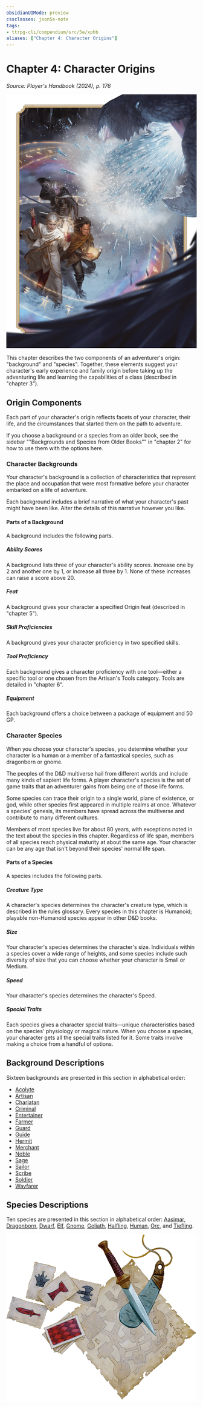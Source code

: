 ```yaml
---
obsidianUIMode: preview
cssclasses: json5e-note
tags:
- ttrpg-cli/compendium/src/5e/xphb
aliases: ["Chapter 4: Character Origins"]
---
```

# Chapter 4: Character Origins
*Source: Player's Handbook (2024), p. 176* 

![Not even a white dragon's ...](3-Mechanics/CLI/books/players-handbook-2024/img/127-05-001-laeral-drizzt-vajra.webp#center "Not even a white dragon's wrath can chill these heroes of the Forgotten Realms: Laeral Silverhand, Drizzt Do'Urden, and Vajra Safahr")

This chapter describes the two components of an adventurer's origin: "background" and "species". Together, these elements suggest your character's early experience and family origin before taking up the adventuring life and learning the capabilities of a class (described in "chapter 3").

## Origin Components

Each part of your character's origin reflects facets of your character, their life, and the circumstances that started them on the path to adventure.

If you choose a background or a species from an older book, see the sidebar ""Backgrounds and Species from Older Books"" in "chapter 2" for how to use them with the options here.

### Character Backgrounds

Your character's background is a collection of characteristics that represent the place and occupation that were most formative before your character embarked on a life of adventure.

Each background includes a brief narrative of what your character's past might have been like. Alter the details of this narrative however you like.

#### Parts of a Background

A background includes the following parts.

##### Ability Scores

A background lists three of your character's ability scores. Increase one by 2 and another one by 1, or increase all three by 1. None of these increases can raise a score above 20.

##### Feat

A background gives your character a specified Origin feat (described in "chapter 5").

##### Skill Proficiencies

A background gives your character proficiency in two specified skills.

##### Tool Proficiency

Each background gives a character proficiency with one tool—either a specific tool or one chosen from the Artisan's Tools category. Tools are detailed in "chapter 6".

##### Equipment

Each background offers a choice between a package of equipment and 50 GP.

### Character Species

When you choose your character's species, you determine whether your character is a human or a member of a fantastical species, such as dragonborn or gnome.

The peoples of the D&D multiverse hail from different worlds and include many kinds of sapient life forms. A player character's species is the set of game traits that an adventurer gains from being one of those life forms.

Some species can trace their origin to a single world, plane of existence, or god, while other species first appeared in multiple realms at once. Whatever a species' genesis, its members have spread across the multiverse and contribute to many different cultures.

Members of most species live for about 80 years, with exceptions noted in the text about the species in this chapter. Regardless of life span, members of all species reach physical maturity at about the same age. Your character can be any age that isn't beyond their species' normal life span.

#### Parts of a Species

A species includes the following parts.

##### Creature Type

A character's species determines the character's creature type, which is described in the rules glossary. Every species in this chapter is Humanoid; playable non-Humanoid species appear in other D&D books.

##### Size

Your character's species determines the character's size. Individuals within a species cover a wide range of heights, and some species include such diversity of size that you can choose whether your character is Small or Medium.

##### Speed

Your character's species determines the character's Speed.

##### Special Traits

Each species gives a character special traits—unique characteristics based on the species' physiology or magical nature. When you choose a species, your character gets all the special traits listed for it. Some traits involve making a choice from a handful of options.

## Background Descriptions

Sixteen backgrounds are presented in this section in alphabetical order:

- [Acolyte](3-Mechanics/CLI/backgrounds/acolyte-xphb.md)  
- [Artisan](3-Mechanics/CLI/backgrounds/artisan-xphb.md)  
- [Charlatan](3-Mechanics/CLI/backgrounds/charlatan-xphb.md)  
- [Criminal](3-Mechanics/CLI/backgrounds/criminal-xphb.md)  
- [Entertainer](3-Mechanics/CLI/backgrounds/entertainer-xphb.md)  
- [Farmer](3-Mechanics/CLI/backgrounds/farmer-xphb.md)  
- [Guard](3-Mechanics/CLI/backgrounds/guard-xphb.md)  
- [Guide](3-Mechanics/CLI/backgrounds/guide-xphb.md)  
- [Hermit](3-Mechanics/CLI/backgrounds/hermit-xphb.md)  
- [Merchant](3-Mechanics/CLI/backgrounds/merchant-xphb.md)  
- [Noble](3-Mechanics/CLI/backgrounds/noble-xphb.md)  
- [Sage](3-Mechanics/CLI/backgrounds/sage-xphb.md)  
- [Sailor](3-Mechanics/CLI/backgrounds/sailor-xphb.md)  
- [Scribe](3-Mechanics/CLI/backgrounds/scribe-xphb.md)  
- [Soldier](3-Mechanics/CLI/backgrounds/soldier-xphb.md)  
- [Wayfarer](3-Mechanics/CLI/backgrounds/wayfarer-xphb.md)  

## Species Descriptions

Ten species are presented in this section in alphabetical order: [Aasimar](3-Mechanics/CLI/races/aasimar-xphb.md), [Dragonborn](3-Mechanics/CLI/races/dragonborn-xphb.md), [Dwarf](3-Mechanics/CLI/races/dwarf-xphb.md), [Elf](3-Mechanics/CLI/races/elf-xphb.md), [Gnome](3-Mechanics/CLI/races/gnome-xphb.md), [Goliath](3-Mechanics/CLI/races/goliath-xphb.md), [Halfling](3-Mechanics/CLI/races/halfling-xphb.md), [Human](3-Mechanics/CLI/races/human-xphb.md), [Orc](3-Mechanics/CLI/races/orc-xphb.md), and [Tiefling](3-Mechanics/CLI/races/tiefling-xphb.md).

![](3-Mechanics/CLI/books/players-handbook-2024/img/153-05-027-map-decoration.webp#center)